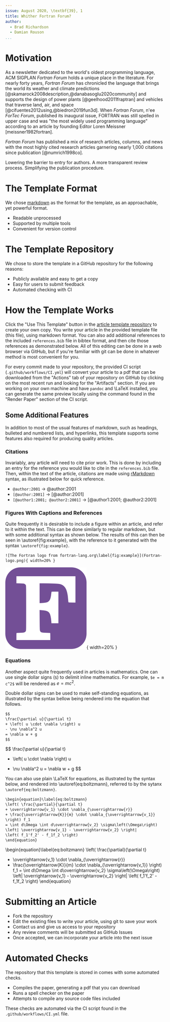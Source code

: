 ```yaml
---
issue: August 2020, \textbf{39}, 1
title: Whither Fortran Forum?
author:
  - Brad Richardson
  - Damian Rouson
...
```


# Motivation

As a newsletter dedicated to the world's oldest programming language, ACM SIGPLAN _Fortran Forum_ holds a unique place in the literature.
For nearly forty years, _Fortran Forum_ has chronicled the language that brings the world its weather and climate predictions [@skamarock2008description,@danabasoglu2020community] and supports the design of power plants [@geelhood2011fraptran] and vehicles that traverse land, air, and space [@cifuentes2012using,@biedron2019fun3d].
When _Fortran Forum_, n\'ee _ForTec Forum_, published its inaugural issue, FORTRAN was still spelled in upper case and was "the most widely used programming language" according to an article by founding Editor Loren Meissner [meissner1982fortran].

_Fortran Forum_ has published a mix of research articles, columns, and news with the most highly cited research articles garnering nearly 1,000 citations since publication [@numrich1998co].

Lowering the barrier to entry for authors.
A more transparent review process.
Simplifying the publication procedure.

# The Template Format

We chose [markdown] as the format for the template, as an approachable, yet powerful format.

* Readable unprocessed
* Supported by multiple tools
* Convenient for version control

# The Template Repository

We chose to store the template in a GitHub repository for the following reasons:

* Publicly available and easy to get a copy
* Easy for users to submit feedback
* Automated checking with CI

# How the Template Works

Click the "Use This Template" button in the [article template repository] to create your own copy.
You write your article in the provided template file (this file), using markdown format.
You can also add additional references to the included `references.bib` file in bibtex format,
and then cite those references as demonstrated below.
All of this editing can be done in a web browser via GitHub,
but if you're familiar with git can be done in whatever method is most convenient for you.

For every commit made to your repository, the provided CI script (`.github/workflows/CI.yml`) will convert your article to a pdf
that can be downloaded from the "Actions" tab of your repository on GitHub
by clicking on the most recent run and looking for the "Artifacts" section.
If you are working on your own machine and have `pandoc` and \LaTeX installed,
you can generate the same preview locally using the command found in the "Render Paper" section of the CI script.

## Some Additional Features

In addition to most of the usual features of markdown, such as headings, bulleted and numbered lists, and hyperlinks,
this template supports some features also required for producing quality articles.

### Citations

Invariably, any article will need to cite prior work.
This is done by including an entry for the reference you would like to cite in the `references.bib` file.
Then, within the text of the article, citations are made using [rMarkdown] syntax,
as illustrated below for quick reference.

- `@author:2001`  ->  @author:2001
- `[@author:2001]` -> [@author:2001]
- `[@author1:2001; @author2:2001]` -> [@author1:2001; @author2:2001]

### Figures With Captions and References

Quite frequently it is desirable to include a figure within an article, and refer to it within the text.
This can be done similarly to regular markdown, but with some additional syntax as shown below.
The results of this can then be seen in \autoref{fig:example}, with the reference to it generated with the syntax `\autoref{fig:example}`.

```
![The Fortran logo from fortran-lang.org\label{fig:example}](Fortran-logo.png){ width=20% }
```

![The Fortran logo from fortran-lang.org\label{fig:example}](Fortran-logo.png){ width=20% }

### Equations

Another aspect quite frequently used in articles is mathematics.
One can use single dollar signs (`$`) to delimit inline mathematics.
For example, `$e = m c^2$` will be rendered as $e = m c^2$.

Double dollar signs can be used to make self-standing equations,
as illustrated by the syntax bellow being rendered into the equation that follows.

```
$$
\frac{\partial u}{\partial t}
+ \left( u \cdot \nabla \right) u
- \nu \nabla^2 u
= \nabla w + g
$$
```

$$
\frac{\partial u}{\partial t}
+ \left( u \cdot \nabla \right) u
- \nu \nabla^2 u
= \nabla w + g
$$

You can also use plain \LaTeX for equations, as illustrated by the syntax below,
and rendered into \autoref{eq:boltzmann}, referred to by the sytanx `\autoref{eq:boltzmann}`.

```
\begin{equation}\label{eq:boltzmann}
\left( \frac{\partial}{\partial t}
+ \overrightarrow{v_1} \cdot \nabla_{\overrightarrow{r}}
+ \frac{\overrightarrow{K}}{m} \cdot \nabla_{\overrightarrow{v_1}} \right) f_1
= \int d\Omega \int d\overrightarrow{v_2} \sigma\left(\Omega\right)
\left| \overrightarrow{v_1} - \overrightarrow{v_2} \right|
\left( f_1'f_2' - f_1f_2 \right)
\end{equation}
```

\begin{equation}\label{eq:boltzmann}
\left( \frac{\partial}{\partial t}
+ \overrightarrow{v_1} \cdot \nabla_{\overrightarrow{r}}
+ \frac{\overrightarrow{K}}{m} \cdot \nabla_{\overrightarrow{v_1}} \right) f_1
= \int d\Omega \int d\overrightarrow{v_2} \sigma\left(\Omega\right)
\left| \overrightarrow{v_1} - \overrightarrow{v_2} \right|
\left( f_1'f_2' - f_1f_2 \right)
\end{equation}

# Submitting an Article

* Fork the repository
* Edit the existing files to write your article, using git to save your work
* Contact us and give us access to your repository
* Any review comments will be submitted as GitHub Issues
* Once accepted, we can incorporate your article into the next issue

# Automated Checks

The repository that this template is stored in comes with some automated checks.

* Compiles the paper, generating a pdf that you can download
* Runs a spell checker on the paper
* Attempts to compile any source code files included

These checks are automated via the CI script found in the `.github/workflows/CI.yml` file.

[markdown]: https://guides.github.com/features/mastering-markdown/
[article template repository]: https://github.com/fortran-lang/fortran-forum-article-template
[rMarkdown]: http://rmarkdown.rstudio.com/authoring_bibliographies_and_citations.html
